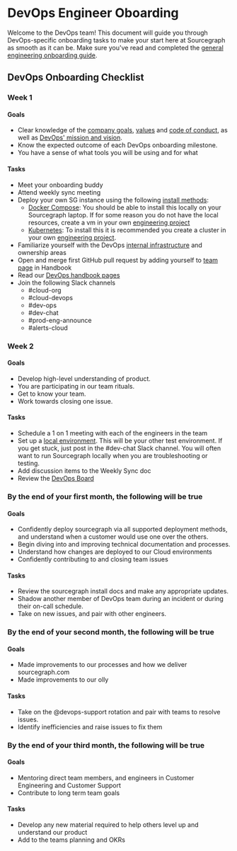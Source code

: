 # DevOps Engineer Oboarding

Welcome to the DevOps team! This document will guide you through DevOps-specific onboarding tasks to make your start here at Sourcegraph as smooth as it can be. Make sure you've read and completed the [general engineering onboarding guide](../../people-ops/../onboarding/software-engineer-onboarding.md).

## DevOps Onboarding Checklist

### Week 1

#### Goals

- Clear knowledge of the [company goals](../../../../strategy-goals/goals/index.md), [values](../../../../company/values.md) and [code of conduct](../../../../communication/code_of_conduct.md), as well as [DevOps' mission and vision](index.md).
- Know the expected outcome of each DevOps onboarding milestone.
- You have a sense of what tools you will be using and for what

#### Tasks

- Meet your onboarding buddy
- Attend weekly sync meeting
- Deploy your own SG instance using the following [install methods](https://docs.sourcegraph.com/admin/install):
  - [Docker Compose](https://docs.sourcegraph.com/admin/install/docker-compose): You should be able to install this locally on your Sourcegraph laptop. If for some reason you do not have the local resources, create a vm in your own [engineering project](../../infrastructure/gcp.md#projects)
  - [Kubernetes](https://docs.sourcegraph.com/admin/install/kubernetes): To install this it is recommended you create a cluster in your own [engineering project](../../infrastructure/gcp.md#engineering-projects).
- Familiarize yourself with the DevOps [internal infrastructure](../../infrastructure/index.md) and ownership areas
- Open and merge first GitHub pull request by adding yourself to [team page](../../../../handbook/editing/add-yourself-to-team-page.md) in Handbook
- Read our [DevOps handbook pages](index.md)
- Join the following Slack channels
  - #cloud-org
  - #cloud-devops
  - #dev-ops
  - #dev-chat
  - #prod-eng-announce
  - #alerts-cloud

### Week 2

#### Goals

- Develop high-level understanding of product.
- You are participating in our team rituals.
- Get to know your team.
- Work towards closing one issue.

#### Tasks

- Schedule a 1 on 1 meeting with each of the engineers in the team
- Set up a [local environment](https://docs.sourcegraph.com/dev/getting-started). This will be your other test environment. If you get stuck, just post in the #dev-chat Slack channel. You will often want to run Sourcegraph locally when you are troubleshooting or testing.
- Add discussion items to the Weekly Sync doc
- Review the [DevOps Board](https://github.com/orgs/sourcegraph/projects/220)

### By the end of your first month, the following will be true

#### Goals

- Confidently deploy sourcegraph via all supported deployment methods, and understand when a customer would use one over the others.
- Begin diving into and improving technical documentation and processes.
- Understand how changes are deployed to our Cloud environments
- Confidently contributing to and closing team issues

#### Tasks

- Review the sourcegraph install docs and make any appropriate updates.
- Shadow another member of DevOps team during an incident or during their on-call schedule.
- Take on new issues, and pair with other engineers.

### By the end of your second month, the following will be true

#### Goals

- Made improvements to our processes and how we deliver sourcegraph.com
- Made improvements to our olly

#### Tasks

- Take on the @devops-support rotation and pair with teams to resolve issues.
- Identify inefficiencies and raise issues to fix them

### By the end of your third month, the following will be true

#### Goals

- Mentoring direct team members, and engineers in Customer Engineering and Customer Support
- Contribute to long term team goals

#### Tasks

- Develop any new material required to help others level up and understand our product
- Add to the teams planning and OKRs
